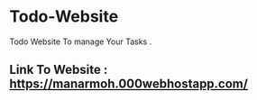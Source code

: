 # Todo-Website
Todo Website To manage Your Tasks .
## Link To Website : https://manarmoh.000webhostapp.com/
